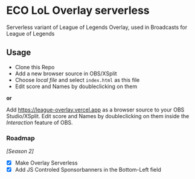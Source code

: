 # ECO LoL Overlay serverless
Serverless variant of League of Legends Overlay, used in Broadcasts for League of Legends

## Usage

- Clone this Repo
- Add a new browser source in OBS/XSplit
- Choose _local file_ and select `index.html` as this file
- Edit score and Names by doubleclicking on them

**or**

Add https://league-overlay.vercel.app as a browser source to your OBS Studio/XSplit. Edit score and Names by doubleclicking  on them inside the *Interaction* feature of OBS.


### Roadmap

*[Season 2]*

- [x] Make Overlay Serverless
- [x] Add JS Controled Sponsorbanners in the Bottom-Left field
